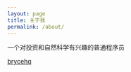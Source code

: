 ```yaml
---
layout: page
title: 关于我
permalink: /about/
---
```

一个对投资和自然科学有兴趣的普通程序员

[brycehq](https://github.com/brycehq)
